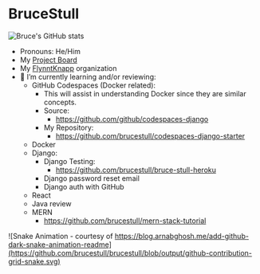 # BruceStull

![Bruce's GitHub stats](https://github-readme-stats.vercel.app/api?username=brucestull&theme=vue&show_icons=true)

* Pronouns: He/Him
* My [Project Board](https://github.com/users/brucestull/projects/6/)
* My [FlynntKnapp](https://github.com/FlynntKnapp/) organization
* 🌱 I’m currently learning and/or reviewing:
  * GitHub Codespaces (Docker related):
    * This will assist in understanding Docker since they are similar concepts.
    * Source:
      * <https://github.com/github/codespaces-django>
    * My Repository:
      * <https://github.com/brucestull/codespaces-django-starter>
      <!-- * <https://github.com/brucestull/animated-palm-tree> -->
  * Docker
  * Django:
    * Django Testing:
      * <https://github.com/brucestull/bruce-stull-heroku>
    * Django password reset email
    * Django auth with GitHub
  * React
  * Java review
  * MERN
    * <https://github.com/brucestull/mern-stack-tutorial>

![Snake Animation - courtesy of https://blog.arnabghosh.me/add-github-dark-snake-animation-readme](https://github.com/brucestull/brucestull/blob/output/github-contribution-grid-snake.svg)

<!--
**brucestull/brucestull** is a ✨ _special_ ✨ repository because its `README.md` (this file) appears on your GitHub profile.

Here are some ideas to get you started:

- 🔭 I’m currently working on ...
- 👯 I’m looking to collaborate on ...
- 🤔 I’m looking for help with ...
- 💬 Ask me about ...
- 📫 How to reach me: ...
- ⚡ Fun fact: ...
-->
